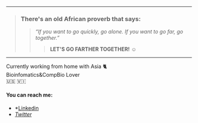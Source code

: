 

<!--
**KwameForbes/KwameForbes** is a ✨ _special_ ✨ repository because its `README.md` (this file) appears on your GitHub profile.

Here are some ideas to get you started:

- 🔭 I’m currently working on ...
- 🌱 I’m currently learning ...
- 👯 I’m looking to collaborate on ...
- 🤔 I’m looking for help with ...
- 💬 Ask me about ...
- 📫 How to reach me: ...
- 😄 Pronouns: ...
- ⚡ Fun fact: ...
-->
_____
>### **There's an old African proverb that says:**<br>
>>*“If you want to go quickly, go alone. If you want to go far, go together.”*<br>
>>>**LET'S GO FARTHER TOGETHER!** :relaxed:<br>
_____

Currently working from home with Asia :cat2: <br>Bioinfomatics&CompBio Lover <br>:us: :us_virgin_islands:

#### You can reach me:<br>
* *[Linkedin](https://www.linkedin.com/in/kwame-forbes-008451192/ "Kwame Forbes")
* *[Twitter](https://twitter.com/kwame_forbes "Kwame Forbes")*


